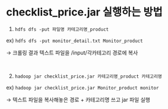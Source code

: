 # checklist_price.jar 실행하는 방법

1. `hdfs dfs -put 파일명 카테고리명_product`

ex) `hdfs dfs -put monitor_detail.txt Monitor_product`

→ 크롤링 결과 텍스트 파일을 /input/각카테고리 경로에 복사

<br>

2. `hadoop jar checklist_price.jar 카테고리명_product 카테고리명`

ex) `hadoop jar checklist_price.jar Monitor_product monitor`

→ 텍스트 파일을 복사해놓은 경로 + 카테고리명 쓰고  jar 파일 실행
